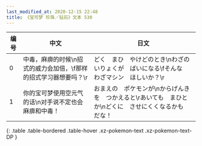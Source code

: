 ```yaml
---
last_modified_at: 2020-12-15 22:48
title: 《宝可梦 珍珠／钻石》文本 530
---
```

| 编号 | 中文 | 日文 |
| ---- | ---- | ---- |
| 0 | 中毒，麻痹的时候\n招式的威力会加倍，\f那样的招式学习器想要吗？\r | どく　まひ　やけどのとき\nわざのいりょくが　ばいになる\fそんな　わざマシン　ほしいか？\r |
| 1 | 你的宝可梦使用空元气的话\n对手说不定也会麻痹和中毒！ | おまえの　ポケモンが\nからげんきを　つかえると\rあいても　まひとか\nどくに　させにくくなるかも　だな！ |
{: .table .table-bordered .table-hover .xz-pokemon-text .xz-pokemon-text-DP }